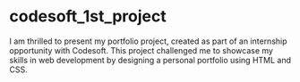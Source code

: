 # codesoft_1st_project
I am thrilled to present my portfolio project, created as part of an internship opportunity with Codesoft. This project challenged me to showcase my skills in web development by designing a personal portfolio using HTML and CSS.
